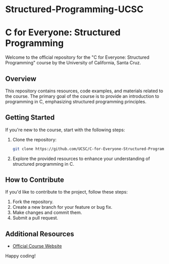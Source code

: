 # Structured-Programming-UCSC

# C for Everyone: Structured Programming

Welcome to the official repository for the "C for Everyone: Structured Programming" course by the University of California, Santa Cruz.

## Overview

This repository contains resources, code examples, and materials related to the course. The primary goal of the course is to provide an introduction to programming in C, emphasizing structured programming principles.

## Getting Started

If you're new to the course, start with the following steps:

1. Clone the repository:

    ```bash
    git clone https://github.com/UCSC/C-for-Everyone-Structured-Programming.git
    ```

2. Explore the provided resources to enhance your understanding of structured programming in C.

## How to Contribute

If you'd like to contribute to the project, follow these steps:

1. Fork the repository.
2. Create a new branch for your feature or bug fix.
3. Make changes and commit them.
4. Submit a pull request.

## Additional Resources

- [Official Course Website]([https://example-course-website.edu](https://coursera.org/share/a68bcafb5745b3381bbf6bd170723533))



Happy coding!
